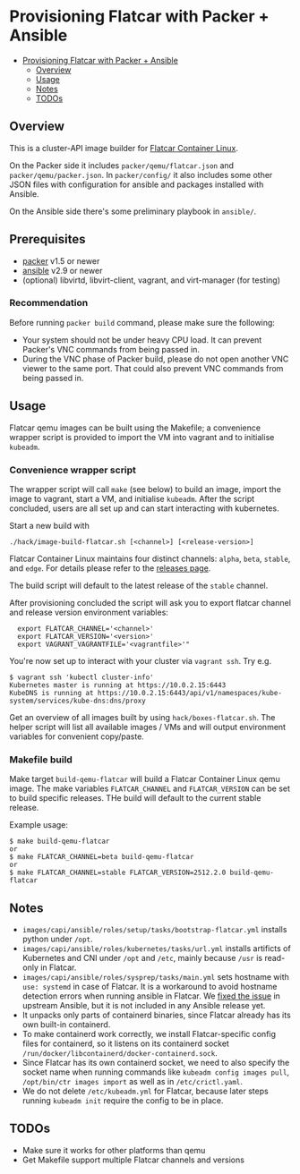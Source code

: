 # Provisioning Flatcar with Packer + Ansible

- [Provisioning Flatcar with Packer + Ansible](#provisioning-flatcar-with-packer--ansible)
  - [Overview](#overview)
  - [Usage](#usage)
  - [Notes](#notes)
  - [TODOs](#todos)

## Overview

This is a cluster-API image builder for [Flatcar Container Linux](https://www.flatcar-linux.org).

On the Packer side it includes `packer/qemu/flatcar.json` and `packer/qemu/packer.json`.
In `packer/config/` it also includes some other JSON files with configuration for
ansible and packages installed with Ansible.

On the Ansible side there's some preliminary playbook in `ansible/`.

## Prerequisites

* [packer](https://packer.io/) v1.5 or newer
* [ansible](https://github.com/ansible/ansible/releases) v2.9 or newer
* (optional) libvirtd, libvirt-client, vagrant, and virt-manager (for testing)

### Recommendation

Before running `packer build` command, please make sure the following:

* Your system should not be under heavy CPU load. It can prevent Packer's VNC commands from being passed in.
* During the VNC phase of Packer build, please do not open another VNC viewer to the same port. That could also prevent VNC commands from being passed in.

## Usage

Flatcar qemu images can be built using the Makefile; a convenience wrapper
script is provided to import the VM into vagrant and to initialise `kubeadm`.

### Convenience wrapper script

The wrapper script will call `make` (see below) to build an image,
import the image to vagrant, start a VM, and initialise `kubeadm`. After the
script concluded, users are all set up and can start interacting with kubernetes.

Start a new build with
```shell
./hack/image-build-flatcar.sh [<channel>] [<release-version>]
```

Flatcar Container Linux maintains four distinct
channels: `alpha`, `beta`, `stable`, and `edge`. For details please refer to
the [releases page](https://www.flatcar-linux.org/releases/).

The build script will default to the latest release of the `stable` channel.

After provisioning concluded the script will ask you to export flatcar channel
and release version environment variables:
```shell
  export FLATCAR_CHANNEL='<channel>'
  export FLATCAR_VERSION='<version>'
  export VAGRANT_VAGRANTFILE='<vagrantfile>'"
```

You're now set up to interact with your cluster via `vagrant ssh`. Try e.g.

```shell
$ vagrant ssh 'kubectl cluster-info'
Kubernetes master is running at https://10.0.2.15:6443
KubeDNS is running at https://10.0.2.15:6443/api/v1/namespaces/kube-system/services/kube-dns:dns/proxy
```

Get an overview of all images built by using `hack/boxes-flatcar.sh`. The
helper script will list all available images / VMs and will output environment
variables for convenient copy/paste.

### Makefile build

Make target `build-qemu-flatcar` will build a Flatcar Container Linux qemu
image. The make variables `FLATCAR_CHANNEL` and `FLATCAR_VERSION` can be set to
build specific releases. THe build will default to the current stable release.

Example usage:
```shell
$ make build-qemu-flatcar
or
$ make FLATCAR_CHANNEL=beta build-qemu-flatcar
or
$ make FLATCAR_CHANNEL=stable FLATCAR_VERSION=2512.2.0 build-qemu-flatcar
```

## Notes

* `images/capi/ansible/roles/setup/tasks/bootstrap-flatcar.yml` installs python under `/opt`.
* `images/capi/ansible/roles/kubernetes/tasks/url.yml` installs artificts of Kubernetes and CNI under `/opt` and `/etc`, mainly because `/usr` is read-only in Flatcar.
* `images/capi/ansible/roles/sysprep/tasks/main.yml` sets hostname with `use: systemd` in case of Flatcar. It is a workaround to avoid hostname detection errors when running ansible in Flatcar. We [fixed the issue](https://github.com/ansible/ansible/pull/69627) in upstream Ansible, but it is not included in any Ansible release yet.
* It unpacks only parts of containerd binaries, since Flatcar already has its own built-in containerd.
* To make containerd work correctly, we install Flatcar-specific config files for containerd, so it listens on its containerd socket `/run/docker/libcontainerd/docker-containerd.sock`.
* Since Flatcar has its own containerd socket, we need to also specify the socket name when running commands like `kubeadm config images pull`, `/opt/bin/ctr images import` as well as in `/etc/crictl.yaml`.
* We do not delete `/etc/kubeadm.yml` for Flatcar, because later steps running `kubeadm init` require the config to be in place.

## TODOs

* Make sure it works for other platforms than qemu
* Get Makefile support multiple Flatcar channels and versions
